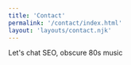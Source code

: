 ```yaml
---
title: 'Contact'
permalink: '/contact/index.html'
layout: 'layouts/contact.njk'
---
```


Let's chat SEO, obscure 80s music